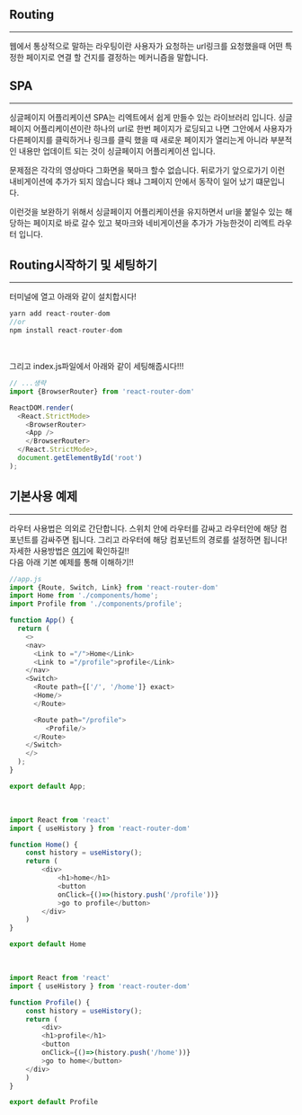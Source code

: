 ## Routing

---

웹에서 통상적으로 말하는 라우팅이란 사용자가 요청하는 url링크를 요청했을때 어떤 특정한 페이지로 연결 할 건지를 결정하는 메커니즘을 말합니다. 
<br />

## SPA

---

싱글페이지 어플리케이션 SPA는 리엑트에서 쉽게 만들수 있는 라이브러리 입니다. 싱글페이지 어플리케이션이란 하나의 url로 한번 페이지가 로딩되고 나면 그안에서 사용자가 다른페이지를 클릭하거나 링크를 클릭 했을 때 새로운 페이지가 열리는게 아니라 부분적인 내용만 업데이트 되는 것이 싱글페이지 어플리케이션 입니다.  

문제점은 각각의 영상마다 그화면을 북마크 할수 없습니다. 뒤로가기 앞으로가기 이런 내비게이션에 추가가 되지 않습니다 왜냐
그페이지 안에서 동작이 일어 났기 떄문입니다.  

이런것을 보완하기 위해서 싱글페이지 어플리케이션을 유지하면서 url을 붙일수 있는 해당하는 페이지로 바로 갈수 있고 북마크와 네비게이션을 추가가 가능한것이 리엑트 라우터 입니다. 
<br />

## Routing시작하기 및 세팅하기

---

터미널에 열고 아래와 같이 설치합시다!
<br />

```js
yarn add react-router-dom
//or
npm install react-router-dom
```
<br />

그리고 index.js파일에서 아래와 같이 세팅해줍시다!!!
<br />

```js
// ...생략
import {BrowserRouter} from 'react-router-dom'

ReactDOM.render(
  <React.StrictMode>
    <BrowserRouter>
    <App />
    </BrowserRouter>
  </React.StrictMode>,
  document.getElementById('root')
);
```

## 기본사용 예제

---

라우터 사용법은 의외로 간단합니다. 스위치 안에 라우터를 감싸고 라우터안에 해당 컴포넌트를 감싸주면 됩니다. 그리고 라우터에 해당 컴포넌트의 경로를 설정하면 됩니다! 자세한 사용방법은 [여기](https://reactrouter.com/web/guides/quick-start)에 확인하길!!
<br />
다음 아래 기본 예제를 통해 이해하기!!

```js
//app.js
import {Route, Switch, Link} from 'react-router-dom'
import Home from './components/home';
import Profile from './components/profile';

function App() {
  return (
    <>
    <nav>
      <Link to ="/">Home</Link>
      <Link to ="/profile">profile</Link>
    </nav>
    <Switch>
      <Route path={['/', '/home']} exact>
      <Home/>
      </Route>

      <Route path="/profile">
         <Profile/>
      </Route>
    </Switch>
    </>
  );
}

export default App;
```

<br />

```js
import React from 'react'
import { useHistory } from 'react-router-dom'

function Home() {
    const history = useHistory();
    return (
        <div>
            <h1>home</h1>
            <button
            onClick={()=>(history.push('/profile'))}
            >go to profile</button>
        </div>
    )
}

export default Home
```

<br />

```js
import React from 'react'
import { useHistory } from 'react-router-dom'

function Profile() {
    const history = useHistory();
    return (
        <div>
        <h1>profile</h1>
        <button
        onClick={()=>(history.push('/home'))}
        >go to home</button>
    </div>
    )
}

export default Profile
```